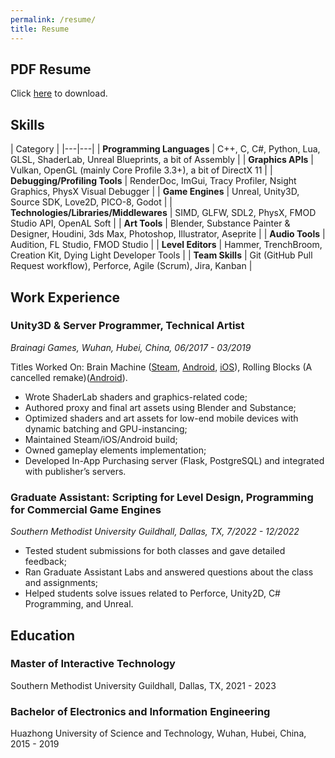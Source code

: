 ```yaml
---
permalink: /resume/
title: Resume
---
```


## PDF Resume

Click [here](https://drive.google.com/file/d/18iqd6H-QjgJFoL5_sp4iGTpOQ-N0KXUY/view?usp=sharing) to download.

## Skills

| Category | 
|---|---|
| **Programming Languages** | C++, C, C#, Python, Lua, GLSL, ShaderLab, Unreal Blueprints, a bit of Assembly |
| **Graphics APIs** | Vulkan, OpenGL (mainly Core Profile 3.3+), a bit of DirectX 11 |
| **Debugging/Profiling Tools** | RenderDoc, ImGui, Tracy Profiler, Nsight Graphics, PhysX Visual Debugger |
| **Game Engines** | Unreal, Unity3D, Source SDK, Love2D, PICO-8, Godot |
| **Technologies/Libraries/Middlewares** | SIMD, GLFW, SDL2, PhysX, FMOD Studio API, OpenAL Soft |
| **Art Tools** | Blender, Substance Painter & Designer, Houdini, 3ds Max, Photoshop, Illustrator, Aseprite |
| **Audio Tools** | Audition, FL Studio, FMOD Studio |
| **Level Editors** | Hammer, TrenchBroom, Creation Kit, Dying Light Developer Tools |
| **Team Skills** | Git (GitHub Pull Request workflow), Perforce, Agile (Scrum), Jira, Kanban |

## Work Experience

### Unity3D & Server Programmer, Technical Artist
*Brainagi Games, Wuhan, Hubei, China, 06/2017 - 03/2019*

Titles Worked On: Brain Machine ([Steam](https://store.steampowered.com/app/601119/Brain_Machine/), [Android](https://www.taptap.cn/app/67060?hreflang=en_US), [iOS](https://apptopia.com/ios/app/1208346401/about)), Rolling Blocks (A cancelled remake)([Android](https://play.google.com/store/apps/details?id=com.Brainagi.RollingPharaoh&hl=en_US&gl=US)).

- Wrote ShaderLab shaders and graphics-related code;
- Authored proxy and final art assets using Blender and Substance;
- Optimized shaders and art assets for low-end mobile devices with dynamic batching and GPU-instancing;
- Maintained Steam/iOS/Android build;
- Owned gameplay elements implementation;
- Developed In-App Purchasing server (Flask, PostgreSQL) and integrated with publisher’s servers.

### Graduate Assistant: Scripting for Level Design, Programming for Commercial Game Engines
*Southern Methodist University Guildhall, Dallas, TX, 7/2022 - 12/2022*

- Tested student submissions for both classes and gave detailed feedback;
- Ran Graduate Assistant Labs and answered questions about the class and assignments;
- Helped students solve issues related to Perforce, Unity2D, C# Programming, and Unreal.

## Education

### Master of Interactive Technology
Southern Methodist University Guildhall, Dallas, TX, 2021 - 2023

### Bachelor of Electronics and Information Engineering
Huazhong University of Science and Technology, Wuhan, Hubei, China, 2015 - 2019
